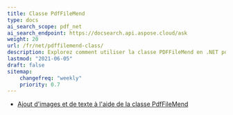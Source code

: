```yaml
---
title: Classe PdfFileMend
type: docs
ai_search_scope: pdf_net
ai_search_endpoint: https://docsearch.api.aspose.cloud/ask
weight: 20
url: /fr/net/pdffilemend-class/
description: Explorez comment utiliser la classe PDFFileMend en .NET pour réparer des fichiers PDF endommagés à l'aide d'Aspose.PDF.
lastmod: "2021-06-05"
draft: false
sitemap:
    changefreq: "weekly"
    priority: 0.7
---
```

- [Ajout d'images et de texte à l'aide de la classe PdfFileMend](/pdf/net/adding-images-and-text-using-pdffilemend-class/)